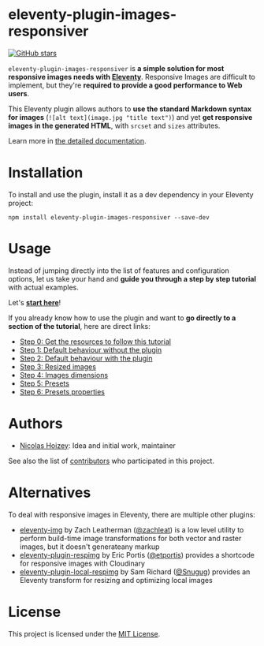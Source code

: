 # eleventy-plugin-images-responsiver

[![GitHub stars](https://img.shields.io/github/stars/nhoizey/images-responsiver.svg?style=social)](https://github.com/nhoizey/images-responsiver/stargazers)

`eleventy-plugin-images-responsiver` is **a simple solution for most responsive images needs with [Eleventy](https://www.11ty.dev/)**. Responsive Images are difficult to implement, but they're **required to provide a good performance to Web users**.

This Eleventy plugin allows authors to **use the standard Markdown syntax for images** (`![alt text](image.jpg "title text")`) and yet **get responsive images in the generated HTML**, with `srcset` and `sizes` attributes.

Learn more in [the detailed documentation](https://nhoizey.github.io/images-responsiver/eleventy-plugin-images-responsiver/).

# Installation

To install and use the plugin, install it as a dev dependency in your Eleventy project:

```
npm install eleventy-plugin-images-responsiver --save-dev
```

# Usage

Instead of jumping directly into the list of features and configuration options, let us take your hand and **guide you through a step by step tutorial** with actual examples.

Let's **[start here](https://nhoizey.github.io/images-responsiver/eleventy-plugin-images-responsiver/tutorial/00-preparation/)**!

If you already know how to use the plugin and want to **go directly to a section of the tutorial**, here are direct links:

- [Step 0: Get the resources to follow this tutorial](https://nhoizey.github.io/images-responsiver/eleventy-plugin-images-responsiver/tutorial/00-preparation/)
- [Step 1: Default behaviour without the plugin](https://nhoizey.github.io/images-responsiver/eleventy-plugin-images-responsiver/tutorial/01-without-plugin/)
- [Step 2: Default behaviour with the plugin](https://nhoizey.github.io/images-responsiver/eleventy-plugin-images-responsiver/tutorial/02-with-plugin-default/)
- [Step 3: Resized images](https://nhoizey.github.io/images-responsiver/eleventy-plugin-images-responsiver/tutorial/03-resized-images/)
- [Step 4: Images dimensions](https://nhoizey.github.io/images-responsiver/eleventy-plugin-images-responsiver/tutorial/04-images-dimensions/)
- [Step 5: Presets](https://nhoizey.github.io/images-responsiver/eleventy-plugin-images-responsiver/tutorial/05-presets/)
- [Step 6: Presets properties](https://nhoizey.github.io/images-responsiver/eleventy-plugin-images-responsiver/tutorial/06-presets-properties/)

# Authors

- [Nicolas Hoizey](https://github.com/nhoizey): Idea and initial work, maintainer

See also the list of [contributors](https://github.com/nhoizey/images-responsiver/contributors) who participated in this project.

# Alternatives

To deal with responsive images in Eleventy, there are multiple other plugins:

- [eleventy-img](https://www.11ty.dev/docs/plugins/image/) by Zach Leatherman ([@zachleat](https://twitter.com/zachleat)) is a low level utility to perform build-time image transformations for both vector and raster images, but it doesn't generateany markup
- [eleventy-plugin-respimg](https://www.npmjs.com/package/eleventy-plugin-respimg) by Eric Portis ([@etportis](https://twitter.com/etportis/)) provides a shortcode for responsive images with Cloudinary
- [eleventy-plugin-local-respimg](https://github.com/chromeos/static-site-scaffold-modules/tree/master/modules/eleventy-plugin-local-respimg) by Sam Richard ([@Snugug](https://twitter.com/Snugug/)) provides an Eleventy transform for resizing and optimizing local images

# License

This project is licensed under the [MIT License](LICENSE.md).
